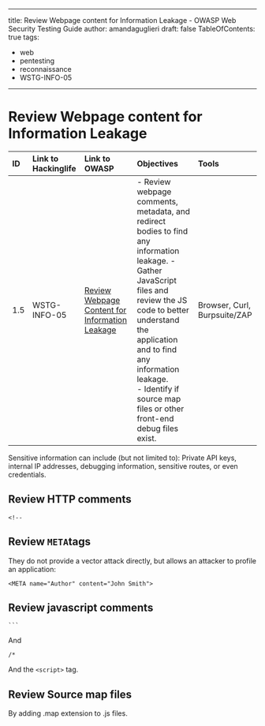 
---
title: Review Webpage content for Information Leakage - OWASP Web Security Testing Guide
author: amandaguglieri
draft: false
TableOfContents: true
tags:
  - web
  - pentesting
  - reconnaissance
  - WSTG-INFO-05
---

# Review Webpage content for Information Leakage

|ID|Link to Hackinglife|Link to OWASP|Objectives|Tools|
|:---|:---|:---|:---|:---|
|1.5|WSTG-INFO-05|[Review Webpage Content for Information Leakage](https://owasp.org/www-project-web-security-testing-guide/latest/4-Web_Application_Security_Testing/01-Information_Gathering/05-Review_Webpage_Content_for_Information_Leakage)|- Review webpage comments, metadata, and redirect bodies to find any information leakage.  - Gather JavaScript files and review the JS code to better understand the application and to find any information leakage.  <br>- Identify if source map files or other front-end debug files exist.|Browser, Curl, Burpsuite/ZAP|


Sensitive information can include (but not limited to): Private API keys, internal IP addresses, debugging information, sensitive routes, or even credentials. 

## Review HTTP comments

```
<!--
```

## Review `META`tags

They do not provide a vector attack directly, but allows an attacker to profile an application:

```
<META name="Author" content="John Smith">
```


## Review javascript comments


````
```
````

And

```
/*
```

And the `<script>` tag.


## Review Source map files

By adding .map extension to .js files.
